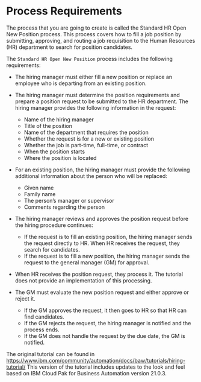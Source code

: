 # Process Requirements

The process that you are going to create is called the Standard HR Open New Position process. This process covers how to fill a job position by submitting, approving, and routing a job requisition to the Human Resources (HR) department to search for position candidates.

The `Standard HR Open New Position` process includes the following requirements:

- The hiring manager must either fill a new position or replace an employee who is departing from an existing position.
- The hiring manager must determine the position requirements and prepare a position request to be submitted to the HR department. The hiring manager provides the following information in the request:
  - Name of the hiring manager
  - Title of the position
  - Name of the department that requires the position
  - Whether the request is for a new or existing position
  - Whether the job is part-time, full-time, or contract
  - When the position starts
  - Where the position is located

- For an existing position, the hiring manager must provide the following additional information about the person who will be replaced:
  - Given name
  - Family name
  - The person’s manager or supervisor
  - Comments regarding the person

- The hiring manager reviews and approves the position request before the hiring procedure continues:
  - If the request is to fill an existing position, the hiring manager sends the request directly to HR. When HR receives the request, they search for candidates.
  - If the request is to fill a new position, the hiring manager sends the request to the general manager (GM) for approval.

- When HR receives the position request, they process it. The tutorial does not provide an implementation of this processing.
- The GM must evaluate the new position request and either approve or reject it.
  - If the GM approves the request, it then goes to HR so that HR can find candidates.
  - If the GM rejects the request, the hiring manager is notified and the process ends.
  - If the GM does not handle the request by the due date, the GM is notified.

The original tutorial can be found in https://www.ibm.com/community/automation/docs/baw/tutorials/hiring-tutorial/
This version of the tutorial includes updates to the look and feel based on IBM Cloud Pak for Business Automation version 21.0.3.
